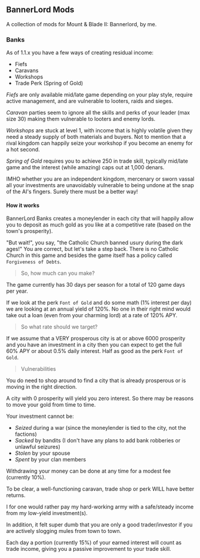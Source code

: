 ## BannerLord Mods

A collection of mods for Mount & Blade II: Bannerlord, by me.

### Banks

As of 1.1.x you have a few ways of creating residual income:

* Fiefs
* Caravans
* Workshops
* Trade Perk (Spring of Gold)

*Fiefs* are only available mid/late game depending on your play style, require active management, and are vulnerable to looters, raids and sieges.

*Caravan* parties seem to ignore all the skills and perks of your leader (max size 30) making them vulnerable to looters and enemy lords.

*Workshops* are stuck at level 1, with income that is highly volatile given they need a steady supply of both materials and buyers. Not to mention that a rival kingdom can happily seize your workshop if you become an enemy for a hot second.

*Spring of Gold* requires you to achieve 250 in trade skill, typically mid/late game and the interest (while amazing) caps out at 1,000 denars.

IMHO whether you are an independent kingdom, mercenary or sworn vassal all your investments are unavoidably vulnerable to being undone at the snap of the AI's fingers. Surely there must be a better way!

#### How it works

BannerLord Banks creates a moneylender in each city that will happily allow you to deposit as much gold as you like at a competitive rate (based on the town's prosperity).

"But wait!", you say, "the Catholic Church banned usury during the dark ages!" You are correct, but let's take a step back. There is no Catholic Church in this game and besides the game itself has a policy called `Forgiveness of Debts`.

> So, how much can you make?

The game currently has 30 days per season for a total of 120 game days per year. 

If we look at the perk `Font of Gold` and do some math (1% interest per day) we are looking at an annual yield of 120%. No one in their right mind would take out a loan (even from your charming lord) at a rate of 120% APY.

> So what rate should we target? 

If we assume that a VERY prosperous city is at or above 6000 prosperity and you have an investment in a city then you can expect to get the full 60% APY or about 0.5% daily interest. Half as good as the perk `Font of Gold`.

> Vulnerabilities

You do need to shop around to find a city that is already prosperous or is moving in the right direction. 

A city with 0 prosperity will yield you zero interest. So there may be reasons to move your gold from time to time.

Your investment cannot be:

* *Seized* during a war (since the moneylender is tied to the city, not the factions)
* *Sacked* by bandits (I don't have any plans to add bank robberies or unlawful seizures)
* *Stolen* by your spouse
* *Spent* by your clan members

Withdrawing your money can be done at any time for a modest fee (currently 10%).

To be clear, a well-functioning caravan, trade shop or perk WILL have better returns. 

I for one would rather pay my hard-working army with a safe/steady income from my low-yield investment(s). 

In addition, it felt super dumb that you are only a good trader/investor if you are actively slogging mules from town to town.

Each day a portion (currently 15%) of your earned interest will count as trade income, giving you a passive improvement to your trade skill.